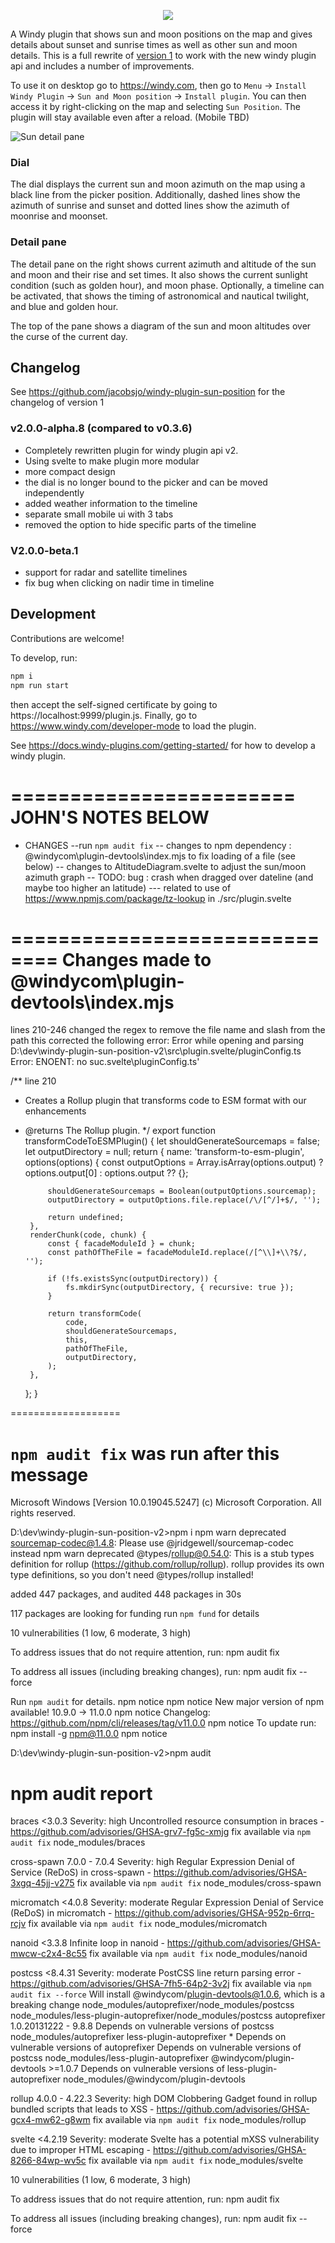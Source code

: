 <p align="center"><img src="https://www.windy.com/img/logo201802/logo-full-windycom-gray-v3.svg"></p>

A Windy plugin that shows sun and moon positions on the map and gives details about sunset and sunrise times as well as other sun and moon details. This is a full rewrite of [version 1](https://github.com/jacobsjo/windy-plugin-sun-position) to work with the new windy plugin api and includes a number of improvements.

To use it on desktop go to https://windy.com, then go to `Menu` -> `Install Windy Plugin` -> `Sun and Moon position` -> `Install plugin`. You can then access it by right-clicking on the map and selecting `Sun Position`. The plugin will stay available even after a reload. (Mobile TBD)

![Sun detail pane](src/screenshot.png?raw=true "Screenshot of a dial showing directions and an info window")

### Dial
The dial displays the current sun and moon azimuth on the map using a black line from the picker position. Additionally, dashed lines show the azimuth of sunrise and sunset and dotted lines show the azimuth of moonrise and moonset.

### Detail pane
The detail pane on the right shows current azimuth and altitude of the sun and moon and their rise and set times. It also shows the current sunlight condition (such as golden hour), and moon phase. Optionally, a timeline can be activated, that shows the timing of astronomical and nautical twilight, and blue and golden hour.

The top of the pane shows a diagram of the sun and moon altitudes over the curse of the current day.

## Changelog
See https://github.com/jacobsjo/windy-plugin-sun-position for the changelog of version 1
### v2.0.0-alpha.8 (compared to v0.3.6)
- Completely rewritten plugin for windy plugin api v2.
- Using svelte to make plugin more modular
- more compact design
- the dial is no longer bound to the picker and can be moved independently
- added weather information to the timeline
- separate small mobile ui with 3 tabs
- removed the option to hide specific parts of the timeline

### V2.0.0-beta.1
- support for radar and satellite timelines
- fix bug when clicking on nadir time in timeline

## Development
Contributions are welcome!

To develop, run:
```sh
npm i
npm run start
```
then accept the self-signed certificate by going to https://localhost:9999/plugin.js. Finally, go to https://www.windy.com/developer-mode to load the plugin.

See https://docs.windy-plugins.com/getting-started/ for how to develop a windy plugin. 


========================
JOHN'S NOTES BELOW
=========================
- CHANGES
--run `npm audit fix`
-- changes to npm dependency : @windycom\plugin-devtools\index.mjs to fix loading of a file (see below)
-- changes to AltitudeDiagram.svelte to adjust the sun/moon azimuth graph
-- TODO: bug : crash when dragged over dateline (and maybe too higher an latitude)
--- related to use of https://www.npmjs.com/package/tz-lookup in ./src/plugin.svelte




==============================
Changes made to @windycom\plugin-devtools\index.mjs
===================================================
lines 210-246
changed the regex to remove the file name and slash from the path
this corrected  the following error:
Error while opening and parsing D:\dev\windy-plugin-sun-position-v2\src\plugin.svelte/pluginConfig.ts Error: ENOENT: no suc.svelte\pluginConfig.ts'


/**   line 210
 * Creates a Rollup plugin that transforms code to ESM format with our enhancements
 * @returns The Rollup plugin.
 */
export function transformCodeToESMPlugin() {
    let shouldGenerateSourcemaps = false;
    let outputDirectory = null;
    return {
        name: 'transform-to-esm-plugin',
        options(options) {
            const outputOptions = Array.isArray(options.output)
                ? options.output[0]
                : options.output ?? {};

            shouldGenerateSourcemaps = Boolean(outputOptions.sourcemap);
            outputDirectory = outputOptions.file.replace(/\/[^/]+$/, '');

            return undefined;
        },
        renderChunk(code, chunk) {
            const { facadeModuleId } = chunk;
            const pathOfTheFile = facadeModuleId.replace(/[^\\]+\\?$/, '');

            if (!fs.existsSync(outputDirectory)) {
                fs.mkdirSync(outputDirectory, { recursive: true });
            }

            return transformCode(
                code,
                shouldGenerateSourcemaps,
                this,
                pathOfTheFile,
                outputDirectory,
            );
        },
    };
}





===================

`npm audit fix` was run after this message
===============================

Microsoft Windows [Version 10.0.19045.5247]
(c) Microsoft Corporation. All rights reserved.

D:\dev\windy-plugin-sun-position-v2>npm i
npm warn deprecated sourcemap-codec@1.4.8: Please use @jridgewell/sourcemap-codec instead
npm warn deprecated @types/rollup@0.54.0: This is a stub types definition for rollup (https://github.com/rollup/rollup). rollup provides its own type definitions, so you don't need @types/rollup installed!

added 447 packages, and audited 448 packages in 30s

117 packages are looking for funding
  run `npm fund` for details

10 vulnerabilities (1 low, 6 moderate, 3 high)

To address issues that do not require attention, run:
  npm audit fix

To address all issues (including breaking changes), run:
  npm audit fix --force

Run `npm audit` for details.
npm notice
npm notice New major version of npm available! 10.9.0 -> 11.0.0
npm notice Changelog: https://github.com/npm/cli/releases/tag/v11.0.0
npm notice To update run: npm install -g npm@11.0.0
npm notice

D:\dev\windy-plugin-sun-position-v2>npm audit
# npm audit report

braces  <3.0.3
Severity: high
Uncontrolled resource consumption in braces - https://github.com/advisories/GHSA-grv7-fg5c-xmjg
fix available via `npm audit fix`
node_modules/braces

cross-spawn  7.0.0 - 7.0.4
Severity: high
Regular Expression Denial of Service (ReDoS) in cross-spawn - https://github.com/advisories/GHSA-3xgq-45jj-v275
fix available via `npm audit fix`
node_modules/cross-spawn

micromatch  <4.0.8
Severity: moderate
Regular Expression Denial of Service (ReDoS) in micromatch - https://github.com/advisories/GHSA-952p-6rrq-rcjv
fix available via `npm audit fix`
node_modules/micromatch

nanoid  <3.3.8
Infinite loop in nanoid - https://github.com/advisories/GHSA-mwcw-c2x4-8c55
fix available via `npm audit fix`
node_modules/nanoid

postcss  <8.4.31
Severity: moderate
PostCSS line return parsing error - https://github.com/advisories/GHSA-7fh5-64p2-3v2j
fix available via `npm audit fix --force`
Will install @windycom/plugin-devtools@1.0.6, which is a breaking change
node_modules/autoprefixer/node_modules/postcss
node_modules/less-plugin-autoprefixer/node_modules/postcss
  autoprefixer  1.0.20131222 - 9.8.8
  Depends on vulnerable versions of postcss
  node_modules/autoprefixer
  less-plugin-autoprefixer  *
  Depends on vulnerable versions of autoprefixer
  Depends on vulnerable versions of postcss
  node_modules/less-plugin-autoprefixer
    @windycom/plugin-devtools  >=1.0.7
    Depends on vulnerable versions of less-plugin-autoprefixer
    node_modules/@windycom/plugin-devtools

rollup  4.0.0 - 4.22.3
Severity: high
DOM Clobbering Gadget found in rollup bundled scripts that leads to XSS - https://github.com/advisories/GHSA-gcx4-mw62-g8wm
fix available via `npm audit fix`
node_modules/rollup

svelte  <4.2.19
Severity: moderate
Svelte has a potential mXSS vulnerability due to improper HTML escaping - https://github.com/advisories/GHSA-8266-84wp-wv5c
fix available via `npm audit fix`
node_modules/svelte

10 vulnerabilities (1 low, 6 moderate, 3 high)

To address issues that do not require attention, run:
  npm audit fix

To address all issues (including breaking changes), run:
  npm audit fix --force